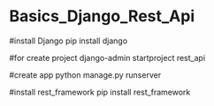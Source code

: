 # Basics_Django_Rest_Api
#install Django
pip install django

#for create project 
django-admin startproject rest_api

#create  app
python manage.py runserver

#install rest_framework
pip install rest_framework
